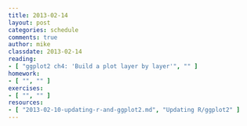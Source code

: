 ```yaml
---
title: 2013-02-14
layout: post
categories: schedule
comments: true
author: mike
classdate: 2013-02-14
reading:
- [ "ggplot2 ch4: 'Build a plot layer by layer'", "" ]
homework:
- [ "", "" ]
exercises:
- [ "", "" ]
resources:
- [ "2013-02-10-updating-r-and-ggplot2.md", "Updating R/ggplot2" ]
---
```


